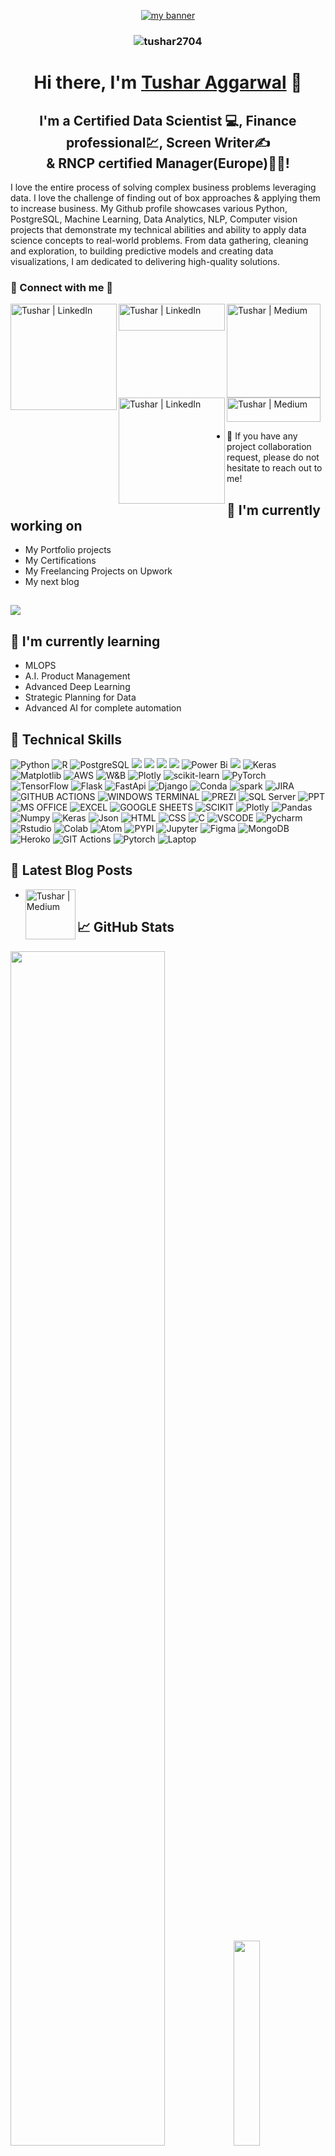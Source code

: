 <p align="center">
  <a href="https://www.tushar-aggarwal.com/" target="_blank" rel="noreferrer"><img src="https://user-images.githubusercontent.com/66141195/218668081-bb444285-0ae1-4bca-9d89-bbe9ff1c40cb.gif" alt="my banner"></a>
</p>

<h3 align="center"> <img src="https://komarev.com/ghpvc/?username=tushar2704" alt="tushar2704" /> </h3>

<h1 align="center">
Hi there, I'm <a href="https://www.tushar-aggarwal.com/" target="_blank" rel="noreferrer">Tushar Aggarwal</a> 👋
</h1>

<h2 align="center">
I'm a Certified Data Scientist 💻, Finance professional💹, Screen Writer✍️ </br>& RNCP certified Manager(Europe)👨‍💼!
</h2> 

I love the entire process of solving complex business problems leveraging data.
I love the challenge of finding out of box approaches & applying them to increase business. My Github profile showcases various Python, PostgreSQL, Machine Learning, Data Analytics, NLP, Computer vision projects that demonstrate my technical abilities and ability to apply data science concepts to real-world problems. From data gathering, cleaning and exploration, to building predictive models and creating data visualizations, I am dedicated to delivering high-quality solutions.

### 🤝 Connect with me 🤝

<a href="https://www.linkedin.com/in/tusharaggarwalinseec/"><img align="left" src="https://img.shields.io/badge/linkedin-%230077B5.svg?&style=for-the-badge&logo=linkedin&logoColor=white" alt="Tushar | LinkedIn" width="170px"/></a>
<a href="https://www.tushar-aggarwal.com/"><img align="left" src="https://github.com/tushar2704/tushar2704/assets/66141195/e3f66f35-bbf1-44f2-82fb-5fae85dca3a1" alt="Tushar | LinkedIn" width="170px" height="43px"/></a>
<a href="https://medium.com/@tushar_aggarwal"><img align="left" src="https://img.shields.io/badge/Medium-12100E?style=for-the-badge&logo=medium&logoColor=white" alt="Tushar | Medium" width="150px"/></a>
<a href="https://tadata.substack.com/"><img align="left" src="https://github.com/tushar2704/tushar2704/assets/66141195/116409dc-f006-47de-853b-d1c8eb4067e8" alt="Tushar | LinkedIn" width="170px"/></a>
<a href="https://www.novypro.com/profile_projects/tusharagg"><img align="center" src="https://github.com/tushar2704/tushar2704/assets/66141195/43488e50-092a-4974-8be4-a3d24673f445" alt="Tushar | Medium" width="150px" height="39px"/></a>

- 💬 If you have any project collaboration request, please do not hesitate to reach out to me!

## 🔭 I'm currently working on

- My Portfolio projects 
- My Certifications
- My Freelancing Projects on Upwork
- My next blog

## <a href="https://www.buymeacoffee.com/TAggData"><img src="https://img.buymeacoffee.com/button-api/?text=Buy me a beer&emoji=🍺&slug=TAggData&button_colour=FFDD00&font_colour=000000&font_family=Cookie&outline_colour=000000&coffee_colour=ffffff" /></a>
## 🌱 I'm currently learning

- MLOPS
- A.I. Product Management
- Advanced Deep Learning
- Strategic Planning for Data
- Advanced AI for complete automation  

## 💼 Technical Skills

![Python](https://img.shields.io/badge/python-3670A0?style=for-the-badge&logo=python&logoColor=ffdd54)
![R](https://img.shields.io/badge/r-%23276DC3.svg?style=for-the-badge&logo=r&logoColor=white)
![PostgreSQL](https://img.shields.io/badge/PostgreSQL-316192?style=for-the-badge&logo=postgresql&logoColor=white)
![](https://img.shields.io/badge/MySQL-00000F?style=for-the-badge&logo=mysql&logoColor=white)
![](https://img.shields.io/badge/SQLite-07405E?style=for-the-badge&logo=sqlite&logoColor=white)
![](https://img.shields.io/badge/Tableau-E97627?style=for-the-badge&logo=Tableau&logoColor=white)
![](https://img.shields.io/badge/Google%20Analytics-E37400?style=for-the-badge&logo=google%20analytics&logoColor=white)
![Power Bi](https://img.shields.io/badge/power_bi-F2C811?style=for-the-badge&logo=powerbi&logoColor=black)
![](https://img.shields.io/badge/Databricks-FF3621?style=for-the-badge&logo=Databricks&logoColor=white)
![Keras](https://img.shields.io/badge/Keras-%23D00000.svg?style=for-the-badge&logo=Keras&logoColor=white)
![Matplotlib](https://img.shields.io/badge/Matplotlib-%23ffffff.svg?style=for-the-badge&logo=Matplotlib&logoColor=black)
![AWS](https://img.shields.io/badge/Amazon_AWS-FF9900?style=for-the-badge&logo=amazonaws&logoColor=white)
![W&B](https://img.shields.io/badge/Weights_&_Biases-FFBE00?style=for-the-badge&logo=WeightsAndBiases&logoColor=white)
![Plotly](https://img.shields.io/badge/Plotly-%233F4F75.svg?style=for-the-badge&logo=plotly&logoColor=white)
![scikit-learn](https://img.shields.io/badge/scikit--learn-%23F7931E.svg?style=for-the-badge&logo=scikit-learn&logoColor=white)
![PyTorch](https://img.shields.io/badge/PyTorch-%23EE4C2C.svg?style=for-the-badge&logo=PyTorch&logoColor=white)
![TensorFlow](https://img.shields.io/badge/TensorFlow-%23FF6F00.svg?style=for-the-badge&logo=TensorFlow&logoColor=white)
![Flask](https://img.shields.io/badge/Flask-000000?style=for-the-badge&logo=flask&logoColor=white)
![FastApi](https://img.shields.io/badge/fastapi-109989?style=for-the-badge&logo=FASTAPI&logoColor=white)
![Django](https://img.shields.io/badge/Django-092E20?style=for-the-badge&logo=django&logoColor=green)
![Conda](https://img.shields.io/badge/conda-342B029.svg?&style=for-the-badge&logo=anaconda&logoColor=white)
![spark](https://img.shields.io/badge/Apache_Spark-FFFFFF?style=for-the-badge&logo=apachespark&logoColor=#E35A16)
![JIRA](https://img.shields.io/badge/Jira-0052CC?style=for-the-badge&logo=Jira&logoColor=white)
![GITHUB ACTIONS](https://img.shields.io/badge/Github%20Actions-282a2e?style=for-the-badge&logo=githubactions&logoColor=367cfe)
![WINDOWS TERMINAL](https://img.shields.io/badge/windows%20terminal-4D4D4D?style=for-the-badge&logo=windows%20terminal&logoColor=white)
![PREZI](https://img.shields.io/badge/Prezi-3181FF?style=for-the-badge&logo=prezi&logoColor=white)
![SQL Server](https://img.shields.io/badge/Microsoft_SQL_Server-CC2927?style=for-the-badge&logo=microsoft-sql-server&logoColor=white)
![PPT](https://img.shields.io/badge/Microsoft_PowerPoint-B7472A?style=for-the-badge&logo=microsoft-powerpoint&logoColor=white)
![MS OFFICE](https://img.shields.io/badge/Microsoft_Office-D83B01?style=for-the-badge&logo=microsoft-office&logoColor=white)
![EXCEL](https://img.shields.io/badge/Microsoft_Excel-217346?style=for-the-badge&logo=microsoft-excel&logoColor=white)
![GOOGLE SHEETS](https://img.shields.io/badge/Google%20Sheets-34A853?style=for-the-badge&logo=google-sheets&logoColor=white)
![SCIKIT](https://img.shields.io/badge/scikit_learn-F7931E?style=for-the-badge&logo=scikit-learn&logoColor=white)
![Plotly](https://img.shields.io/badge/Plotly-239120?style=for-the-badge&logo=plotly&logoColor=white)
![Pandas](https://img.shields.io/badge/Pandas-2C2D72?style=for-the-badge&logo=pandas&logoColor=white)
![Numpy](https://img.shields.io/badge/Numpy-777BB4?style=for-the-badge&logo=numpy&logoColor=white)
![Keras](https://img.shields.io/badge/Keras-D00000?style=for-the-badge&logo=Keras&logoColor=white)
![Json](https://img.shields.io/badge/json-5E5C5C?style=for-the-badge&logo=json&logoColor=white)
![HTML](https://img.shields.io/badge/HTML5-E34F26?style=for-the-badge&logo=html5&logoColor=white)
![CSS](https://img.shields.io/badge/CSS3-1572B6?style=for-the-badge&logo=css3&logoColor=white)
![C](https://img.shields.io/badge/C-00599C?style=for-the-badge&logo=c&logoColor=white)
![VSCODE](https://img.shields.io/badge/VSCode-0078D4?style=for-the-badge&logo=visual%20studio%20code&logoColor=white)
![Pycharm](https://img.shields.io/badge/PyCharm-000000.svg?&style=for-the-badge&logo=PyCharm&logoColor=white)
![Rstudio](https://img.shields.io/badge/RStudio-75AADB?style=for-the-badge&logo=RStudio&logoColor=white)
![Colab](https://img.shields.io/badge/Colab-F9AB00?style=for-the-badge&logo=googlecolab&color=525252)
![Atom](https://img.shields.io/badge/Atom-66595C?style=for-the-badge&logo=Atom&logoColor=white)
![PYPI](https://img.shields.io/badge/pypi-3775A9?style=for-the-badge&logo=pypi&logoColor=white)
![Jupyter](https://img.shields.io/badge/Jupyter-F37626.svg?&style=for-the-badge&logo=Jupyter&logoColor=white)
![Figma](https://img.shields.io/badge/Figma-F24E1E?style=for-the-badge&logo=figma&logoColor=white)
![MongoDB](https://img.shields.io/badge/MongoDB-4EA94B?style=for-the-badge&logo=mongodb&logoColor=white)
![Heroko](https://img.shields.io/badge/Heroku-430098?style=for-the-badge&logo=heroku&logoColor=white)
![GIT Actions](https://img.shields.io/badge/GitHub_Actions-2088FF?style=for-the-badge&logo=github-actions&logoColor=white)
![Pytorch](https://img.shields.io/badge/PyTorch-EE4C2C?style=for-the-badge&logo=pytorch&logoColor=white)
![Laptop](https://img.shields.io/badge/xiaomi%20laptop-FF6900?style=for-the-badge&logo=xiaomi&logoColor=white)
## 📝 Latest Blog Posts

- <a href="https://medium.com/data-and-beyond/become-a-sqlite3-pro-mastering-data-manipulation-and-analysis-techniques-with-step-by-step-python-3ec31dda4582"><img align="left" src="https://img.shields.io/badge/Medium-12100E?style=for-the-badge&logo=medium&logoColor=yellow" alt="Tushar | Medium" width="80px"/></a>




## 📈 GitHub Stats 

<p align="left">
  <img width="70%" src="https://github-readme-stats.vercel.app/api?username=tushar2704&theme=prussian&show_icons=true" />
  <img width="29%" src="https://github-readme-stats.vercel.app/api/top-langs/?username=tushar2704&count_private=true&theme=prussian" />

</p>

<img width="70%" src="https://github-profile-trophy.vercel.app/?username=tushar2704&theme=prussian" />
<br>

<p ">
<img align="left" width="50%" height="110%" src="https://github-profile-summary-cards.vercel.app/api/cards/profile-details?username=tushar2704"/>
<img  align="right" width="40%" height="50%" src="https://github-readme-streak-stats.herokuapp.com/?user=tushar2704&hide_border=true" />
</p>
